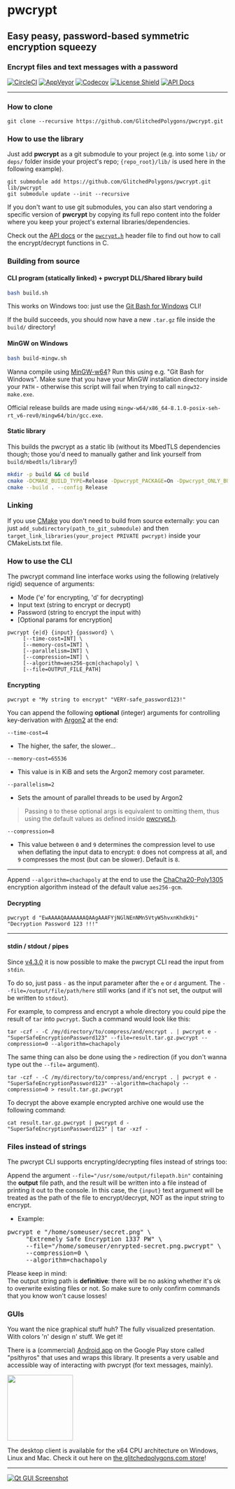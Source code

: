 # pwcrypt
## Easy peasy, password-based symmetric encryption squeezy
### Encrypt files and text messages with a password

[![CircleCI](https://circleci.com/gh/GlitchedPolygons/pwcrypt/tree/master.svg?style=shield)](https://circleci.com/gh/GlitchedPolygons/pwcrypt/tree/master)
[![AppVeyor](https://ci.appveyor.com/api/projects/status/addkmk08sytildbp/branch/master?svg=true)](https://ci.appveyor.com/project/GlitchedPolygons/pwcrypt/branch/master)
[![Codecov](https://codecov.io/gh/GlitchedPolygons/pwcrypt/branch/master/graph/badge.svg)](https://codecov.io/gh/GlitchedPolygons/pwcrypt)
[![License Shield](https://img.shields.io/badge/license-Apache--2.0-orange)](https://github.com/GlitchedPolygons/pwcrypt/blob/master/LICENSE)
[![API Docs](https://img.shields.io/badge/api-docs-informational.svg)](https://glitchedpolygons.github.io/pwcrypt/files.html)

---

### How to clone

`git clone --recursive https://github.com/GlitchedPolygons/pwcrypt.git`

### How to use the library

Just add **pwcrypt** as a git submodule to your project (e.g. into some `lib/` or `deps/` folder inside your project's repo; `{repo_root}/lib/` is used here in the following example).

```
git submodule add https://github.com/GlitchedPolygons/pwcrypt.git lib/pwcrypt
git submodule update --init --recursive
```

If you don't want to use git submodules, you can also start vendoring a specific version of **pwcrypt** by copying its full repo content into the folder where you keep your project's external libraries/dependencies.

Check out the [API docs](https://glitchedpolygons.github.io/pwcrypt/files.html) or the [`pwcrypt.h`](https://github.com/GlitchedPolygons/pwcrypt/blob/master/include/pwcrypt.h) header file to find out how to call the encrypt/decrypt functions in C.

### Building from source

#### CLI program (statically linked) + pwcrypt DLL/Shared library build

```bash
bash build.sh
```
This works on Windows too: just use the [Git Bash for Windows](https://git-scm.com/download/win) CLI!

If the build succeeds, you should now have a new `.tar.gz` file inside the `build/` directory!

#### MinGW on Windows

```bash
bash build-mingw.sh
```
Wanna compile using [MinGW-w64](https://sourceforge.net/projects/mingw-w64/files/Toolchains%20targetting%20Win32/Personal%20Builds/mingw-builds/installer/mingw-w64-install.exe)? Run this using e.g. "Git Bash for Windows". Make sure that you have your MinGW installation directory inside your `PATH` - otherwise this script will fail when trying to call `mingw32-make.exe`.

Official release builds are made using `mingw-w64/x86_64-8.1.0-posix-seh-rt_v6-rev0/mingw64/bin/gcc.exe`.

#### Static library

This builds the pwcrypt as a static lib (without its MbedTLS dependencies though; those you'd need to manually gather and link yourself from `build/mbedtls/library`!)

```bash
mkdir -p build && cd build
cmake -DCMAKE_BUILD_TYPE=Release -Dpwcrypt_PACKAGE=On -Dpwcrypt_ONLY_BUILD_LIB=On ..
cmake --build . --config Release
```

### Linking

If you use [CMake](https://cmake.org) you don't need to build from source externally: 
you can just `add_subdirectory(path_to_git_submodule)` and then `target_link_libraries(your_project PRIVATE pwcrypt)` inside your CMakeLists.txt file.

### How to use the CLI

The pwcrypt command line interface works using the following (relatively rigid) sequence of arguments:

- Mode ('e' for encrypting, 'd' for decrypting)
- Input text (string to encrypt or decrypt)
- Password (string to encrypt the input with)
- [Optional params for encryption]

```
pwcrypt {e|d} {input} {password} \
     [--time-cost=INT] \
     [--memory-cost=INT] \
     [--parallelism=INT] \
     [--compression=INT] \
     [--algorithm=aes256-gcm|chachapoly] \
     [--file=OUTPUT_FILE_PATH]
```

#### Encrypting

`pwcrypt e "My string to encrypt" "VERY-safe_password123!"`

You can append the following **optional** (integer) arguments for controlling key-derivation with [Argon2](https://github.com/P-H-C/phc-winner-argon2) at the end:

`--time-cost=4`
- The higher, the safer, the slower...

`--memory-cost=65536`
- This value is in KiB and sets the Argon2 memory cost parameter.

`--parallelism=2`
- Sets the amount of parallel threads to be used by Argon2

> Passing `0` to these optional args is equivalent to omitting them, thus using the default values 
> as defined inside [pwcrypt.h](https://github.com/GlitchedPolygons/pwcrypt/blob/master/include/pwcrypt.h).

`--compression=8`
- This value between `0` and `9` determines the compression level to use when deflating the input data to encrypt: `0` does not compress at all, and `9` compresses the most (but can be slower). Default is `8`. 

---

Append `--algorithm=chachapoly` at the end to use the [ChaCha20-Poly1305](https://tools.ietf.org/html/rfc7539) encryption algorithm instead of the default value `aes256-gcm`.

#### Decrypting

`pwcrypt d "EwAAAAQAAAAAAAQAAgAAAFYjNGlNEnNMn5VtyW5hvxnKhdk9i" "Decryption Password 123 !!!"`

---

#### stdin / stdout / pipes

Since [v4.3.0](https://github.com/GlitchedPolygons/pwcrypt/releases/tag/4.3.0) it is now possible to make the pwcrypt CLI read the input from `stdin`.

To do so, just pass `-` as the input parameter after the `e` or `d` argument. The `--file=/output/file/path/here` still works (and if it's not set, the output will be written to `stdout`).

For example, to compress and encrypt a whole directory you could pipe the result of `tar` into `pwcrypt`. Such a command would look like this:

`tar -czf - -C /my/directory/to/compress/and/encrypt . | pwcrypt e - "SuperSafeEncryptionPassword123" --file=result.tar.gz.pwcrypt --compression=0 --algorithm=chachapoly`

The same thing can also be done using the `>` redirection (if you don't wanna type out the `--file=` argument).

`tar -czf - -C /my/directory/to/compress/and/encrypt . | pwcrypt e - "SuperSafeEncryptionPassword123" --algorithm=chachapoly --compression=0 > result.tar.gz.pwcrypt`

To decrypt the above example encrypted archive one would use the following command:

`cat result.tar.gz.pwcrypt | pwcrypt d - "SuperSafeEncryptionPassword123" | tar -xzf -`

### Files instead of strings

The pwcrypt CLI supports encrypting/decrypting files instead of strings too: <p>
Append the argument `--file="/usr/some/output/filepath.bin"` containing the **output** file path,
and the result will be written into a file instead of printing it out to the console.
In this case, the `{input}` text argument will be treated as the path of the file to encrypt/decrypt, NOT as the input string to encrypt.

* Example:

<pre>
pwcrypt e "/home/someuser/secret.png" \
     "Extremely Safe Encryption 1337 PW" \
     --file="/home/someuser/enrypted-secret.png.pwcrypt" \
     --compression=0 \
     --algorithm=chachapoly
</pre>

Please keep in mind: <br>
The output string path is **definitive**: there will be no asking whether it's ok to overwrite existing files or not. 
So make sure to only confirm commands that you know won't cause losses!

### GUIs

You want the nice graphical stuff huh? The fully visualized presentation. With colors 'n' design n' stuff. We get it!

There is a (commercial) [Android app](https://play.google.com/store/apps/details?id=com.glitchedpolygons.pwcrypt) on the Google Play store called "psíthyros" that uses and wraps this library. It presents a very usable and accessible way of interacting with pwcrypt (for text messages, mainly).

<a href="https://play.google.com/store/apps/details?id=com.glitchedpolygons.pwcrypt"><img src="https://api.files.glitchedpolygons.com/api/v1/files/lr51n950no5bq2vm" width="150"></a>

The desktop client is available for the x64 CPU architecture on Windows, Linux and Mac. Check it out here on [the glitchedpolygons.com store](https://glitchedpolygons.com/projects/software/psithyros)!

---

[![Qt GUI Screenshot](https://api.files.glitchedpolygons.com/api/v1/files/gx9piwkhenm5n9c8)](https://glitchedpolygons.com/projects/software/psithyros)

